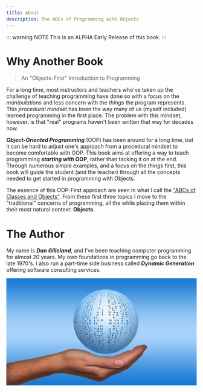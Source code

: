 ```yaml
---
title: About
description: The ABCs of Programming with Objects
---
```

::: warning NOTE
This is an ALPHA Early Release of this book.
:::

# Why Another Book

> An "Objects-First" Introduction to Programming

For a long time, most instructors and teachers who've taken up the challenge of teaching programming have done so with a focus on the *manipulations* and less concern with the *things* the program represents. This *procedural mindset* has been the way many of us (myself included) learned programming in the first place. The problem with this mindset, however, is that "real" programs haven't been written that way for decades now.

***Object-Oriented Programming*** (OOP) has been around for a long time, but it can be hard to adjust one's approach from a procedural mindset to become comfortable with OOP. This book aims at offering a way to teach programming ***starting with* OOP**, rather than tacking it on at the end. Through numerous simple examples, and a focus on the *things* first, this book will guide the student (and the teacher) through all the concepts needed to get started in programming with Objects.

The essence of this OOP-First approach are seen in what I call the ["ABCs of Classes and Objects"](../Teach/). From these first three topics I move to the "traditional" concerns of programming, all the while placing them within their most natural context: **Objects**.

# The Author

My name is ***Dan Gilleland***, and I've been teaching computer programming for almost 20 years. My own foundations in programming go back to the late 1970's. I also run a part-time side business called ***Dynamic Generation*** offering software consulting services.

![](../images/ball-457334_640.jpg)
